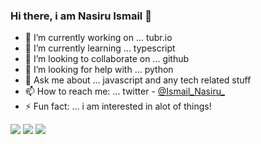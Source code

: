 ### Hi there, i am Nasiru Ismail 👋


- 🔭 I’m currently working on ... tubr.io
- 🌱 I’m currently learning ... typescript
- 👯 I’m looking to collaborate on ... github
- 🤔 I’m looking for help with ... python
- 💬 Ask me about ... javascript and any tech related stuff
- 📫 How to reach me: ... twitter - [@Ismail_Nasiru_](https://twitter.com/Ismail_Nasiru_)
- ⚡ Fun fact: ... i am interested in alot of things!

<img src="https://github-readme-stats.vercel.app/api?username=Nasir6276&&show_icons=true_color=ffffff&icon_color=bb2acf&text_color=daf7dc&bg_color=151515" />

<img src="https://github-readme-stats.vercel.app/api/top-langs?username=Nasir6276&&show_icons=true_color=ffffff&icon_color=bb2acf&text_color=daf7dc&bg_color=151515"/>

<img src="https://github-readme-streak-stats.herokuapp.com/?user=Nasir6276&&show_icons=true_color=ffffff&icon_color=bb2acf&text_color=daf7dc&bg_color=151515&theme=dark"/>
